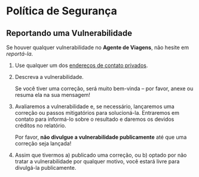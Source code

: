 # Política de Segurança

## Reportando uma Vulnerabilidade

Se houver qualquer vulnerabilidade no **Agente de Viagens**, não hesite em _reportá-la_.

1. Use qualquer um dos [endereços de contato privados](https://github.com/lorenzomatheo/agente-viagens#support).
2. Descreva a vulnerabilidade.

   Se você tiver uma correção, será muito bem-vinda – por favor, anexe ou resuma ela na sua mensagem!

3. Avaliaremos a vulnerabilidade e, se necessário, lançaremos uma correção ou passos mitigatórios para solucioná-la. Entraremos em contato para informá-lo sobre o resultado e daremos os devidos créditos no relatório.

   Por favor, **não divulgue a vulnerabilidade publicamente** até que uma correção seja lançada!

4. Assim que tivermos a) publicado uma correção, ou b) optado por não tratar a vulnerabilidade por qualquer motivo, você estará livre para divulgá-la publicamente.